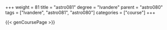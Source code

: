 +++
weight = 81
title = "astro081"
degree = "lvandere"
parent = "astro080"
tags = ["lvandere", "astro081", "astro080"]
categories = ["course"]
+++

{{< genCoursePage >}}
